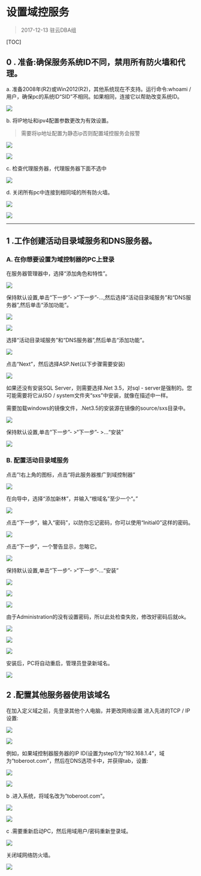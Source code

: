 # 设置域控服务

> 2017-12-13 驻云DBA组

[TOC]

## 0 . 准备:确保服务系统ID不同，禁用所有防火墙和代理。

a. 准备2008年(R2)或Win2012(R2)，其他系统现在不支持。运行命令:whoami /用户，确保pc的系统ID“SID”不相同。如果相同，连接它以帮助改变系统ID。

![](pic01/01.png)



b. 将IP地址和ipv4配置参数更改为有效设置。

> 需要将ip地址配置为静态ip否则配置域控服务会报警

![](pic01/02.png)

![](pic01/10.png)

c. 检查代理服务器，代理服务器下面不选中

![](pic01/03.png)



d. 关闭所有pc中连接到相同域的所有防火墙。

![](pic01/04.png)

![](pic01/05.png)

---



## 1 .工作创建活动目录域服务和DNS服务器。

### A. 在你想要设置为域控制器的PC上登录

在服务器管理器中，选择“添加角色和特性”。

![](pic01/07.png)

保持默认设置,单击“下一步”- >“下一步”-…,然后选择“活动目录域服务”和“DNS服务器”,然后单击“添加功能”。

![](pic01/08.png)

![](pic01/09.png)

选择“活动目录域服务”和“DNS服务器”,然后单击“添加功能”。

![](pic01/11.png)

点击“Next”，然后选择ASP.Net(以下步骤需要安装)

![](pic01/12.png)



如果还没有安装SQL Server，则需要选择.Net 3.5，对sql - server是强制的。您可能需要将它从ISO / system文件夹“sxs”中安装，就像在描述中一样。

需要加载windows的镜像文件，.Net3.5的安装源在镜像的source/sxs目录中。

![](pic01/13.png)



保持默认设置,单击“下一步”- >“下一步”- >…“安装”

![](pic01/15.png)

### B. 配置活动目录域服务

点击”!右上角的图标，点击“将此服务器推广到域控制器”

![](pic01/16.png)



在向导中，选择“添加新林”，并输入“根域名”至少一个“。”

![](pic01/18.png)

点击“下一步”，输入“密码”，以防你忘记密码，你可以使用“Initial0”这样的密码。

![](pic01/20.png)

点击“下一步”，一个警告显示，忽略它。

![](pic01/21.png)

保持默认设置,单击“下一步”- >“下一步”-…“安装”

![](pic01/22.png)

![](pic01/23.png)

![](pic01/24.png)

由于Administration的没有设置密码，所以此处检查失败，修改好密码后就ok。

![](pic01/25.png)

![](pic01/26.png)

![](pic01/27.png)

安装后，PC将自动重启，管理员登录新域名。

![](pic01/28.png)



## 2 .配置其他服务器使用该域名

在加入定义域之前，先登录其他个人电脑，并更改网络设置
进入先进的TCP / IP设置:

![](pic01/29.png)

![](pic01/30.png)

例如，如果域控制器服务器的IP ID(设置为step1)为“192.168.1.4”，域为“toberoot.com”，然后在DNS选项卡中，并获得tab，设置:

![](pic01/31.png)

![](pic01/32.png)

b .进入系统，将域名改为“toberoot.com”。

![](pic01/33.png)

![](pic01/34.png)

c .需要重新启动PC，然后用域用户/密码重新登录域。

![](pic01/35.png)

关闭域网络防火墙。

![](pic01/36.png)





